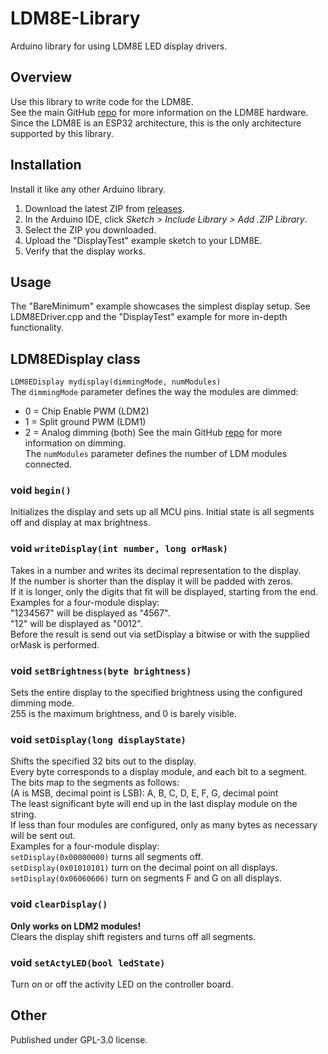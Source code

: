 # LDM8E-Library

Arduino library for using LDM8E LED display drivers. 

## Overview
Use this library to write code for the LDM8E.  
See the main GitHub [repo](https://github.com/ndornseif/LDM8E-LEDDisplayController) for more information on the LDM8E hardware.  
Since the LDM8E is an ESP32 architecture, this is the only architecture supported by this library.

## Installation
Install it like any other Arduino library.
1. Download the latest ZIP from [releases](https://github.com/ndornseif/LDM8E-Library/releases).
2. In the Arduino IDE, click *Sketch > Include Library > Add .ZIP Library*.
3. Select the ZIP you downloaded.
4. Upload the "DisplayTest" example sketch to your LDM8E. 
5. Verify that the display works.

## Usage
The "BareMinimum" example showcases the simplest display setup.
See LDM8EDriver.cpp and the "DisplayTest" example for more in-depth functionality.

## LDM8EDisplay class
`LDM8EDisplay mydisplay(dimmingMode, numModules)`  
The `dimmingMode` parameter defines the way the modules are dimmed:    
- 0 = Chip Enable PWM (LDM2)
- 1 = Split ground PWM (LDM1)
- 2 = Analog dimming (both)
See the main GitHub [repo](https://github.com/ndornseif/LDM8E-LEDDisplayController) for more information on dimming.  
The `numModules` parameter defines the number of LDM modules connected.  

### void `begin()`
Initializes the display and sets up all MCU pins.
Initial state is all segments off and display at max brightness.  

### void `writeDisplay(int number, long orMask)`
Takes in a number and writes its decimal representation to the display.  
If the number is shorter than the display it will be padded with zeros.  
If it is longer, only the digits that fit will be displayed, starting from the end.  
Examples for a four-module display:   
"1234567" will be displayed as "4567".  
"12" will be displayed as "0012".  
Before the result is send out via setDisplay a bitwise or with the supplied orMask is performed.  

### void `setBrightness(byte brightness)`
Sets the entire display to the specified brightness using the configured dimming mode.  
255 is the maximum brightness, and 0 is barely visible.  

### void `setDisplay(long displayState)`
Shifts the specified 32 bits out to the display.  
Every byte corresponds to a display module, and each bit to a segment.  
The bits map to the segments as follows:  
(A is MSB, decimal point is LSB): A, B, C, D, E, F, G, decimal point   
The least significant byte will end up in the last display module on the string.  
If less than four modules are configured, only as many bytes as necessary will be sent out.  
Examples for a four-module display:   
`setDisplay(0x00000000)` turns all segments off.  
`setDisplay(0x01010101)` turn on the decimal point on all displays.  
`setDisplay(0x06060606)` turn on segments F and G on all displays.  

### void `clearDisplay()`
**Only works on LDM2 modules!**  
Clears the display shift registers and turns off all segments. 

### void `setActyLED(bool ledState)`
Turn on or off the activity LED on the controller board.  


## Other
Published under GPL-3.0 license.  
